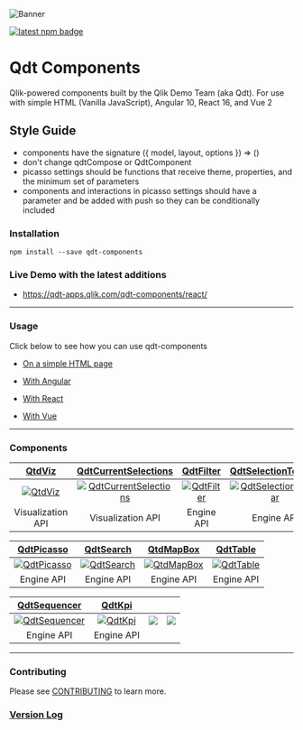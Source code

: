![Banner](docs/assets/banner.png "Banner") 

[![latest npm badge](https://img.shields.io/npm/v/qdt-components/latest.svg)](https://www.npmjs.com/package/qdt-components)

# Qdt Components

Qlik-powered components built by the Qlik Demo Team (aka Qdt). For use with simple HTML (Vanilla JavaScript), Angular 10, React 16, and Vue 2

## Style Guide

- components have the signature ({ model, layout, options }) => ()
- don't change qdtCompose or QdtComponent
- picasso settings should be functions that receive theme, properties, and the minimum set of parameters
- components and interactions in picasso settings should have a parameter and be added with push so they can be conditionally included

### Installation
`npm install --save qdt-components`


### Live Demo with the latest additions
- https://qdt-apps.qlik.com/qdt-components/react/

---

### Usage

Click below to see how you can use qdt-components

* [On a simple HTML page](docs/usage/Html.md)

* [With Angular](docs/usage/Angular.md)

* [With React](docs/usage/React.md)

* [With Vue](docs/usage/Vue.md)

---

### Components

| [QtdViz](docs/components/QdtViz.md)| [QdtCurrentSelections](docs/components/QdtCurrentSelections.md)| [QdtFilter](docs/components/QdtFilter.md) | [QdtSelectionToolbar](docs/components/QdtSelectionToolbar.md)     |
| :----:| :----: |:----: |:----: |
| [![QtdViz](docs/assets/embedded.png)](docs/components/QdtViz.md)  | [![QdtCurrentSelections](docs/assets/currentSelections.png)](docs/components/QdtCurrentSelections.md)| [![QdtFilter](docs/assets/filters.png)](docs/components/QdtFilter.md)  | [![QdtSelectionToolbar](docs/assets/selectionToolbar.png)](docs/components/QdtSelectionToolbar.md) |
|Visualization API|Visualization API|Engine API|Engine API|


| [QdtPicasso](docs/components/QdtPicasso/)| [QdtSearch](docs/components/QdtSearch.md)| [QtdMapBox](docs/components/QdtMapBox.md)| [QdtTable](docs/components/QdtTable.md)                           |
| :----:| :----: |:----: |:----: |
|[![QdtPicasso](docs/components/QdtPicasso/assets/picassoCustomGroupBarchart.png)](docs/components/QdtPicasso/)| [![QdtSearch](docs/assets/search.png)](docs/components/QdtSearch.md)  | [![QtdMapBox](docs/assets/picassoMapbox.png)](docs/components/QdtMapBox.md) |[![QdtTable](docs/assets/table.png)](docs/components/QdtTable.md) |
|Engine API|Engine API|Engine API|Engine API|

| [QdtSequencer](docs/components/QdtSequencer.md)|[QdtKpi](docs/components/QdtKpi.md)| | |
| :----:| :----: | :----: | :----: |
| [![QdtSequencer](docs/assets/sequencer.png)](docs/components/QdtSequencer.md) | [![QdtKpi](docs/assets/kpi.png)](docs/components/QdtKpi.md) | ![](docs/assets/spacer.png) | ![](docs/assets/spacer.png) |
|Engine API|Engine API| | |

---

### Contributing

Please see [CONTRIBUTING](https://github.com/qlik-demo-team/qdt-components/blob/master/CONTRIBUTING.md) to learn more.


### [Version Log](https://github.com/qlik-demo-team/qdt-components/blob/master/docs/components/QdtMapBox.md)
